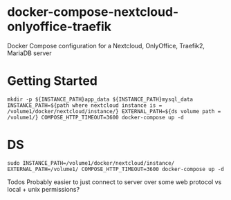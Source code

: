 # docker-compose-nextcloud-onlyoffice-traefik

Docker Compose configuration for a Nextcloud, OnlyOffice, Traefik2, MariaDB server

# Getting Started

```
mkdir -p ${INSTANCE_PATH}app_data ${INSTANCE_PATH}mysql_data
INSTANCE_PATH=${path where nextcloud instance is = /volume1/docker/nextcloud/instance/} EXTERNAL_PATH=${ds volume path = /volume1/} COMPOSE_HTTP_TIMEOUT=3600 docker-compose up -d
```

# DS

```
sudo INSTANCE_PATH=/volume1/docker/nextcloud/instance/ EXTERNAL_PATH=/volume1/ COMPOSE_HTTP_TIMEOUT=3600 docker-compose up -d
```

Todos
Probably easier to just connect to server over some web protocol vs local + unix permissions?
